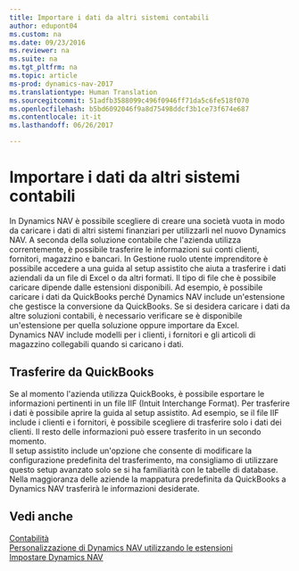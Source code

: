 ```yaml
---
title: Importare i dati da altri sistemi contabili
author: edupont04
ms.custom: na
ms.date: 09/23/2016
ms.reviewer: na
ms.suite: na
ms.tgt_pltfrm: na
ms.topic: article
ms-prod: dynamics-nav-2017
ms.translationtype: Human Translation
ms.sourcegitcommit: 51adfb3588099c496f0946ff71da5c6fe518f070
ms.openlocfilehash: b5bd6092046f9a8d75498ddcf3b1ce73f674e687
ms.contentlocale: it-it
ms.lasthandoff: 06/26/2017

---
```


# <a name="import-data-from-other-finance-systems"></a>Importare i dati da altri sistemi contabili
In Dynamics NAV è possibile scegliere di creare una società vuota in modo da caricare i dati di altri sistemi finanziari per utilizzarli nel nuovo Dynamics NAV. A seconda della soluzione contabile che l'azienda utilizza correntemente, è possibile trasferire le informazioni sui conti clienti, fornitori, magazzino e bancari.
In Gestione ruolo utente imprenditore è possibile accedere a una guida al setup assistito che aiuta a trasferire i dati aziendali da un file di Excel o da altri formati. Il tipo di file che è possibile caricare dipende dalle estensioni disponibili. Ad esempio, è possibile caricare i dati da QuickBooks perché Dynamics NAV include un'estensione che gestisce la conversione da QuickBooks. Se si desidera caricare i dati da altre soluzioni contabili, è necessario verificare se è disponibile un'estensione per quella soluzione oppure importare da Excel.  
Dynamics NAV include modelli per i clienti, i fornitori e gli articoli di magazzino collegabili quando si caricano i dati.  

## <a name="transfer-from-quickbooks"></a>Trasferire da QuickBooks
Se al momento l'azienda utilizza QuickBooks, è possibile esportare le informazioni pertinenti in un file IIF (Intuit Interchange Format). Per trasferire i dati è possibile aprire la guida al setup assistito.
Ad esempio, se il file IIF include i clienti e i fornitori, è possibile scegliere di trasferire solo i dati dei clienti. Il resto delle informazioni può essere trasferito in un secondo momento.  
Il setup assistito include un'opzione che consente di modificare la configurazione predefinita del trasferimento, ma consigliamo di utilizzare questo setup avanzato solo se si ha familiarità con le tabelle di database. Nella maggioranza delle aziende la mappatura predefinita da QuickBooks a Dynamics NAV trasferirà le informazioni desiderate.

## <a name="see-also"></a>Vedi anche
[Contabilità](finance-setup.md)  
[Personalizzazione di Dynamics NAV utilizzando le estensioni](ui-extensions.md)   
[Impostare Dynamics NAV](setup.md)

